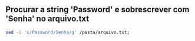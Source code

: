 ## Procurar a string 'Password' e sobrescrever com 'Senha' no arquivo.txt
```bash
sed -i 's/Password/Senha/g' /pasta/arquivo.txt;
```
